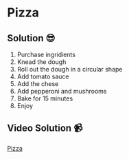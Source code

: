 # Pizza

## Solution 😎

1. Purchase ingridients
2. Knead the dough
3. Roll out the dough in a circular shape
4. Add tomato sauce
5. Add the chese
6. Add pepperoni and mushrooms
7. Bake for 15 minutes
8. Enjoy

## Video Solution 📹

[Pizza](https://edpuzzle.com/assignments/637d89e27d46774111e31d41/watch)
